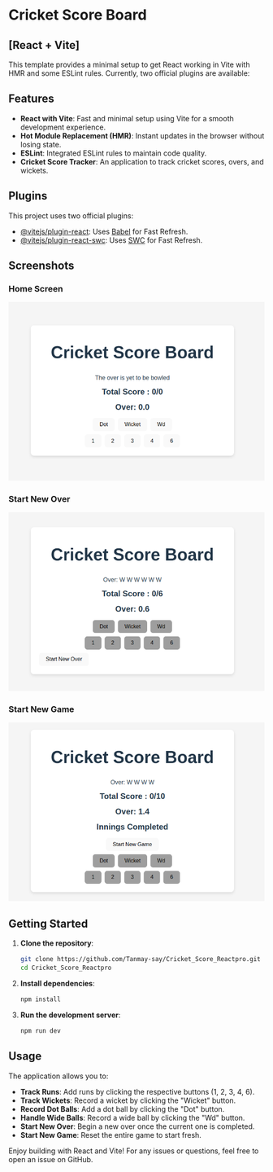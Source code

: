 # Cricket Score Board 
## [React + Vite]

This template provides a minimal setup to get React working in Vite with HMR and some ESLint rules.
Currently, two official plugins are available:

## Features

- **React with Vite**: Fast and minimal setup using Vite for a smooth development experience.
- **Hot Module Replacement (HMR)**: Instant updates in the browser without losing state.
- **ESLint**: Integrated ESLint rules to maintain code quality.
- **Cricket Score Tracker**: An application to track cricket scores, overs, and wickets.

## Plugins

This project uses two official plugins:

- [@vitejs/plugin-react](https://github.com/vitejs/vite-plugin-react/blob/main/packages/plugin-react/README.md): Uses [Babel](https://babeljs.io/) for Fast Refresh.
- [@vitejs/plugin-react-swc](https://github.com/vitejs/vite-plugin-react-swc): Uses [SWC](https://swc.rs/) for Fast Refresh.

## Screenshots

### Home Screen
![Home Screen](./images/Home.png)

### Start New Over
![Start New Over](./images/StartNewOver.png)

### Start New Game
![Start New Game](./images/StartNewGame.png)

## Getting Started

1. **Clone the repository**:
   ```bash
   git clone https://github.com/Tanmay-say/Cricket_Score_Reactpro.git
   cd Cricket_Score_Reactpro 
   ```

2. **Install dependencies**:
   ```bash
   npm install
   ```

3. **Run the development server**:
   ```bash
   npm run dev
   ```
## Usage

The application allows you to:

- **Track Runs**: Add runs by clicking the respective buttons (1, 2, 3, 4, 6).
- **Track Wickets**: Record a wicket by clicking the "Wicket" button.
- **Record Dot Balls**: Add a dot ball by clicking the "Dot" button.
- **Handle Wide Balls**: Record a wide ball by clicking the "Wd" button.
- **Start New Over**: Begin a new over once the current one is completed.
- **Start New Game**: Reset the entire game to start fresh.

Enjoy building with React and Vite! For any issues or questions, feel free to open an issue on GitHub.